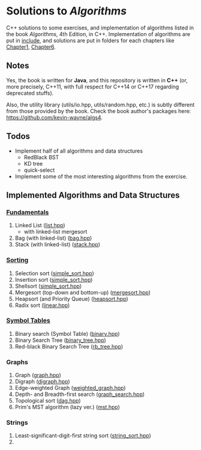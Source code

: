 # Solutions to *Algorithms*

C++ solutions to some exercises, and implementation of algorithms listed in the
book *Algorithms*, 4th Edition, in C++. Implementation of algorithms are put in
[include](include/), and solutions are put in folders for each
chapters like [Chapter1](Chapter1/), [Chapter6](Chapter6/).

## Notes

Yes, the book is written for **Java**, and this repository is written in
**C++** (or, more precisely, C++11, with full respect for C++14 or C++17
regarding deprecated stuffs).

Also, the utility library (utils/io.hpp, utils/random.hpp, etc.) is
subtly different from those provided by the book. Check the book author's
packages here: https://github.com/kevin-wayne/algs4.

## Todos

- Implement half of all algorithms and data structures
  - RedBlack BST
  - KD tree
  - quick-select
- Implement some of the most interesting algorithms from the exercise.

## Implemented Algorithms and Data Structures

### [Fundamentals](include/fundamentals/)

1. Linked List ([list.hpp](include/fundamentals/list.hpp))
    - with linked-list mergesort
0. Bag (with linked-list) ([bag.hpp](include/fundamentals/bag.hpp))
0. Stack (with linked-list) ([stack.hpp](include/fundamentals/stack.hpp))

### [Sorting](include/sorting/)

1. Selection sort ([simple_sort.hpp](include/sorting/simple_sort.hpp))
0. Insertion sort ([simple_sort.hpp](include/sorting/simple_sort.hpp))
0. Shellsort ([simple_sort.hpp](include/sorting/simple_sort.hpp))
0. Mergesort (top-down and bottom-up) ([mergesort.hpp](include/sorting/mergesort.hpp))
0. Heapsort (and Priority Queue) ([heapsort.hpp](include/sorting/heapsort.hpp))
0. Radix sort ([linear.hpp](include/sorting/linear_sort.hpp))

### [Symbol Tables](include/symbol_tables/)

1. Binary search (Symbol Table) ([binary.hpp](include/symbol_tables/binary.hpp))
0. Binary Search Tree ([binary_tree.hpp](include/symbol_tables/binary_tree.hpp))
0. Red-black Binary Search Tree ([rb_tree.hpp](include/symbol_tables/rb_tree.hpp))

### Graphs

1. Graph ([graph.hpp](include/graphs/graph.hpp))
0. Digraph ([digraph.hpp](include/graphs/digraph.hpp))
0. Edge-weighted Graph ([weighted_graph.hpp](include/graphs/weighted_graph.hpp))
0. Depth- and Breadth-first search ([graph_search.hpp](include/graphs/graph_search.hpp))
0. Topological sort ([dag.hpp](include/graphs/dag.hpp))
0. Prim's MST algorithm (lazy ver.) ([mst.hpp](include/graphs/mst.hpp))

### Strings

1. Least-significant-digit-first string sort ([string_sort.hpp](include/strings/string_sort.hpp))
0.


<!-- Algorithms and Data Structures : Complete List

-- Chapter 1, basics --
1. Stack (with resizing array)  (todo)
2. Stack (with linked-list)
3. FIFO queue                   (todo)
4. Bag

-- Chapter 2, sort  --
1. Selection sort
2. Insertion sort
3. Shellsort
4. Top-down mergesort
5. Bottom-up mergesort
6. Quicksort                         (todo)
7. Quicksort with 3-way partitioning (todo)
8. Priority Queue
9. Heapsort

-- Chapter 3, search--
1. Sequential Search Symbol Table (todo)
2. Binary Search Symbol Table
3. Binary Search Tree Symbol Table class
4. Red-black Binary Search Tree Symbol Table class     (todo)
    @NOTE: complete the implementation 
5. Separate Chaining Hash Symbol Table (todo)
6. Linear Probing Hash Symbol Table (todo)

-- Chapter 4, graph --
1. Adjacency-list Graph class
2. Depth-first search for paths
3. Breadth-first search for paths
4. Depth-first search for connected components    (todo)
5. Adjacency-list Directed Digraph class          (todo)
6. Reachability / Directed Depth-first search     (todo)
    - Depth-first directed paths                  (todo)
    - Breadth-first directed paths                (todo)
7. Directed cycle       (todo)
8. Depth-first Order    
9. Topological sort     
10. Kosaraju strong connected components   (todo)
-- weighted graph --
11. Edge Weighted Graph class
    - Edge class                 
12. Lazy version of Prim's MST
13. Eager version of Prim's MST   (todo)
  - needs IndexPQ (no implemented)
-- weighted directed graph --
14. Edge-weighted Directed Graph class  (todo)
    - Directed Weighted Edge class      (todo)
15. Dijkstra's shortest-path            (todo)
16. Shortest-path in edge-weighted DAG  (todo)
17. Bellman-ford shortest-path          (todo)

-- Chapter 5, strings --
1. Least-significant-digit-first string sort
2. Most-significant-digit-first string sort (todo)
3. Three-way string quicksort              (todo)
-- trie --
4. Trie Symbol Table class          (todo)
5. Ternary Search Trie Symbol Table (todo)
-- substring search --
6. Knuth-Morris-Pratt substring search (todo)
7. Boyer-Moore substring search        (todo)
8. Rabin-Karp fingerprint search       (todo)
9. Regular expression pattern matching (todo)
-- data compression --
10. Huffman compression           (todo)
11. LZW compression and expansion (todo)

## Addition Algorithms List

1. Quick-select (todo; page 346) (todo)
0. A* algorithm (page 358)
  - embed in Graph module? (todo)
0. AVL tree (page 452) (todo)
0. kd-tree (http://algs4.cs.princeton.edu/92search/ and http://algs4.cs.princeton.edu/lectures/99GeometricSearch-2x2.pdf) (todo)
0. B-tree (page 872) (todo)
0. B*-tree (page 924) (todo)

end of the list -->
